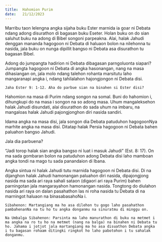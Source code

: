 ```yaml
---
title:  Hahomion Purim
date:   21/12/2023
---
```


Marribu taon lelengna angka sijaha buku Ester marnida ia goar ni Debata ndang adong disurathon di bagasan buku Eseter. Holan buku on do sian saluhut buku na adong di Bibel songoni parpeakna. Alai, halak Jahudi denggan mananda hagogoon ni Debata di haluaon bolon na nilehonna tu nasida, jala buku on nunga dipillit bangso ni Debata asa disurathon tu bagasan Bibel.

Adong do jumpangta hadirion ni Debata dibagasan parngoluonta siapari? Jumpangta hagogoon ni Debata di angka hasonangan, nang na masa dihasiangan on, jala molo ndang talehon rohanta marsitutu laho mangaranapi angka i, ndang tahilalahon hajongjongon ni Debata disi.

`Jaha Ester 9: 1-12. Aha do parbue sian na binahen si Ester disi?`

Hahomion na masa di Purim ndang songon na somal. Buni do hahomion i, dihungkupi do na masa i songon na so adong masa. Uhum mangaleksehon halak Jahudi disundati, alai disurathon do sada uhum na imbaru, na mangaloas halak Jahudi pajongjonghon diri nasida sandiri.

Idama angka na masa disi, jala songon dia Debata patuduhon hagogoonNya marhite angka na masa disi. Ditatap halak Persia hagogoon ni Debata bahen paluahon bangso Jahudi.

Jala dia parbuena?

“Jadi torop halak sian angka bangso ni luat i masuk Jahudi” (Est. 8: 17). On ma sada gombaran bolon na patuduhon adong Debata disi laho mamboan angka tondi na mago tu sada panandaion di Ibana.

Angka sintua ni halak Jahudi tutu marnida hagogoon ni Debata disi. Di na dijanghon halak Jahudi hamonangan paluahon diri nasida, dipajongjong nasida ma sada ari raya sahali sataon (digaori ari raya Purim) bahen parningotan jala mangarayahon hamonangan nasida. Tongtong do diulahon nasida ari raya on dalan pasahathon las ni roha nasida tu Debata di na marningot haluaon na binasabasahoNa i.

`Sibahenon: Martangiang ma ho asa dilehon tu gogo laho pasahathon pambahenanNa na tu ho tu angka donganmu na sinuratmu di minggu on.`

`Na Umbalga Sibahenon: Parsinta ma laho manurathon di buku na metmet i ma angka na ro tu ho na metmet (nang na balga) na binahen ni Debata tu ho. Jahama i jotjot jala martangiang ma ho asa disuathon Debata angka i tu bagasan rohaam ditingki ringkot ho laho pabotohon i tu sahalak donganmu.`